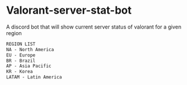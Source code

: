 # Valorant-server-stat-bot
A discord bot that will show current server status of valorant for a given region

```css
REGION LIST
NA - North America
EU - Europe
BR - Brazil
AP - Asia Pacific
KR - Korea
LATAM - Latin America
```
